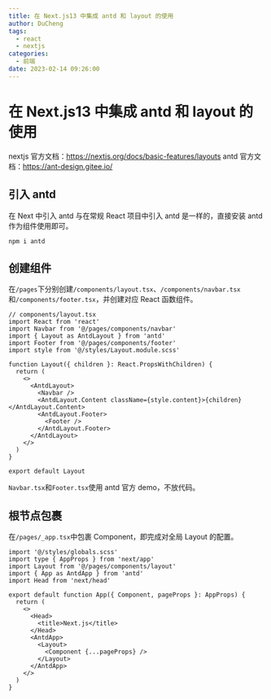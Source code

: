 ```yaml
---
title: 在 Next.js13 中集成 antd 和 layout 的使用
author: DuCheng
tags:
  - react
  - nextjs
categories:
  - 前端
date: 2023-02-14 09:26:00
---
```


# 在 Next.js13 中集成 antd 和 layout 的使用

nextjs 官方文档：https://nextjs.org/docs/basic-features/layouts
antd 官方文档：https://ant-design.gitee.io/

## 引入 antd

在 Next 中引入 antd 与在常规 React 项目中引入 antd 是一样的，直接安装 antd 作为组件使用即可。

`npm i antd`

## 创建组件

在`/pages`下分别创建`/components/layout.tsx`、`/components/navbar.tsx`和`/components/footer.tsx`，并创建对应 React 函数组件。

```tsx
// components/layout.tsx
import React from 'react'
import Navbar from '@/pages/components/navbar'
import { Layout as AntdLayout } from 'antd'
import Footer from '@/pages/components/footer'
import style from '@/styles/Layout.module.scss'

function Layout({ children }: React.PropsWithChildren) {
  return (
    <>
      <AntdLayout>
        <Navbar />
        <AntdLayout.Content className={style.content}>{children}</AntdLayout.Content>
        <AntdLayout.Footer>
          <Footer />
        </AntdLayout.Footer>
      </AntdLayout>
    </>
  )
}

export default Layout
```

`Navbar.tsx`和`Footer.tsx`使用 antd 官方 demo，不放代码。

## 根节点包裹

在`/pages/_app.tsx`中包裹 Component，即完成对全局 Layout 的配置。

```tsx
import '@/styles/globals.scss'
import type { AppProps } from 'next/app'
import Layout from '@/pages/components/layout'
import { App as AntdApp } from 'antd'
import Head from 'next/head'

export default function App({ Component, pageProps }: AppProps) {
  return (
    <>
      <Head>
        <title>Next.js</title>
      </Head>
      <AntdApp>
        <Layout>
          <Component {...pageProps} />
        </Layout>
      </AntdApp>
    </>
  )
}
```
